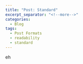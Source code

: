 ```yaml
---
title: "Post: Standard"
excerpt_separator: "<!--more-->"
categories:
  - Blog
tags:
  - Post Formats
  - readability
  - standard
---
```


eh